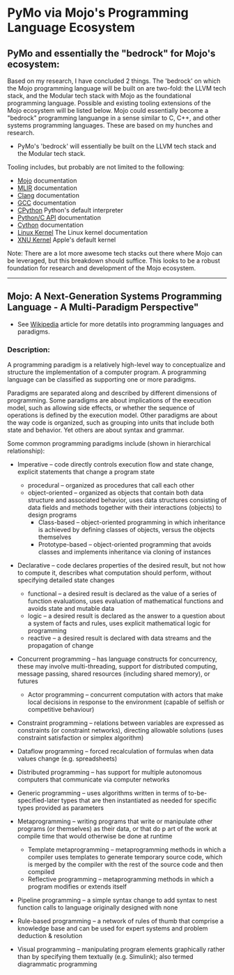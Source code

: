 # PyMo via Mojo's Programming Language Ecosystem 

## PyMo and essentially the "bedrock" for Mojo's ecosystem:
Based on my research, I have concluded 2 things. The 'bedrock' on which the Mojo programming language will be built on
are two-fold: the LLVM tech stack, and the Modular tech stack with Mojo as the foundational programming language. Possible and existing tooling extensions of the Mojo ecosystem will be listed below. Mojo could essentially become a "bedrock" programming languange in a 
sense similar to C, C++, and other systems programming languages. These are based on my hunches and research.

- PyMo's 'bedrock' will essentially be built on the LLVM tech stack and the Modular tech stack.

Tooling includes, but probably are not limited to the following:
- [Mojo](https://docs.modular.com/mojo/manual/) documentation
- [MLIR](https://mlir.llvm.org/) documentation
- [Clang](https://clang.llvm.org/) documentation
- [GCC](https://gcc.gnu.org/) documentation
- [CPython](https://github.com/python/cpython) Python's default interpreter
- [Python/C API](https://docs.python.org/3/c-api/) documentation
- [Cython](https://cython.org/) documentation
- [Linux Kernel](https://docs.kernel.org/) The Linux kernel documentation
- [XNU Kernel](https://github.com/apple-oss-distributions/xnu) Apple's default kernel

Note: There are a lot more awesome tech stacks out there where Mojo can be leveraged, but this breakdown should suffice.
This looks to be a robust foundation for research and development of the Mojo ecosystem.

---
## Mojo: A Next-Generation Systems Programming Language - A Multi-Paradigm Perspective"
- See [Wikipedia](https://en.wikipedia.org/wiki/Programming_paradigm) article for more detatils into programming languages 
and paradigms.

### Description:
A programming paradigm is a relatively high-level way to conceptualize and structure the implementation of a computer 
program. A programming language can be classified as supporting one or more paradigms.

Paradigms are separated along and described by different dimensions of programming. Some paradigms are about implications 
of the execution model, such as allowing side effects, or whether the sequence of operations is defined by the execution 
model. Other paradigms are about the way code is organized, such as grouping into units that include both state and 
behavior. Yet others are about syntax and grammar.

Some common programming paradigms include (shown in hierarchical relationship):
- Imperative – code directly controls execution flow and state change, explicit statements that change a program state
    - procedural – organized as procedures that call each other
    - object-oriented – organized as objects that contain both data structure and associated behavior, 
uses data structures consisting of data fields and methods together with their interactions (objects) to design programs
        - Class-based – object-oriented programming in which inheritance is achieved by defining classes of objects, 
versus the objects themselves
        - Prototype-based – object-oriented programming that avoids classes and implements inheritance via cloning of 
instances

- Declarative – code declares properties of the desired result, but not how to compute it, describes what computation 
should perform, without specifying detailed state changes
    - functional – a desired result is declared as the value of a series of function evaluations, uses evaluation of 
mathematical functions and avoids state and mutable data
    - logic – a desired result is declared as the answer to a question about a system of facts and rules, uses explicit mathematical logic for programming
    - reactive – a desired result is declared with data streams and the propagation of change

- Concurrent programming – has language constructs for concurrency, these may involve multi-threading, support for 
distributed computing, message passing, shared resources (including shared memory), or futures
    - Actor programming – concurrent computation with actors that make local decisions in response to the environment 
(capable of selfish or competitive behaviour)

- Constraint programming – relations between variables are expressed as constraints (or constraint networks), directing 
allowable solutions (uses constraint satisfaction or simplex algorithm)
- Dataflow programming – forced recalculation of formulas when data values change (e.g. spreadsheets)
- Distributed programming – has support for multiple autonomous computers that communicate via computer networks
- Generic programming – uses algorithms written in terms of to-be-specified-later types that are then instantiated as 
needed for specific types provided as parameters
- Metaprogramming – writing programs that write or manipulate other programs (or themselves) as their data, or that do p
art of the work at compile time that would otherwise be done at runtime
    - Template metaprogramming – metaprogramming methods in which a compiler uses templates to generate temporary source 
code, which is merged by the compiler with the rest of the source code and then compiled
    - Reflective programming – metaprogramming methods in which a program modifies or extends itself
- Pipeline programming – a simple syntax change to add syntax to nest function calls to language originally designed 
with none
- Rule-based programming – a network of rules of thumb that comprise a knowledge base and can be used for expert systems and problem deduction & resolution
- Visual programming – manipulating program elements graphically rather than by specifying them textually (e.g. Simulink); also termed diagrammatic programming
